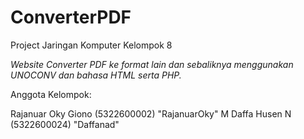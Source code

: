# ConverterPDF
Project Jaringan Komputer Kelompok 8

*Website Converter PDF ke format lain dan sebaliknya menggunakan UNOCONV dan bahasa HTML serta PHP.*

Anggota Kelompok:

Rajanuar Oky Giono (5322600002) "RajanuarOky"
M Daffa Husen N (5322600024)
"Daffanad"
